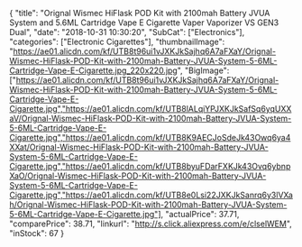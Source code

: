 {
	"title": "Orignal Wismec HiFlask POD Kit with 2100mah Battery JVUA System and 5.6ML Cartridge Vape E Cigarette Vaper Vaporizer  VS GEN3 Dual",
	"date": "2018-10-31 10:30:20",
	"SubCat": ["Electronics"],
	"categories": ["Electronic Cigarettes"],
	"thumbnailImage": "https://ae01.alicdn.com/kf/UTB8t96ui1vJXKJkSajhq6A7aFXaY/Orignal-Wismec-HiFlask-POD-Kit-with-2100mah-Battery-JVUA-System-5-6ML-Cartridge-Vape-E-Cigarette.jpg_220x220.jpg",
	"BigImage": ["https://ae01.alicdn.com/kf/UTB8t96ui1vJXKJkSajhq6A7aFXaY/Orignal-Wismec-HiFlask-POD-Kit-with-2100mah-Battery-JVUA-System-5-6ML-Cartridge-Vape-E-Cigarette.jpg","https://ae01.alicdn.com/kf/UTB8lALqiYPJXKJkSafSq6yqUXXaV/Orignal-Wismec-HiFlask-POD-Kit-with-2100mah-Battery-JVUA-System-5-6ML-Cartridge-Vape-E-Cigarette.jpg","https://ae01.alicdn.com/kf/UTB8K9AECJoSdeJk43Owq6ya4XXat/Orignal-Wismec-HiFlask-POD-Kit-with-2100mah-Battery-JVUA-System-5-6ML-Cartridge-Vape-E-Cigarette.jpg","https://ae01.alicdn.com/kf/UTB8byuFDarFXKJk43Ovq6ybnpXaO/Orignal-Wismec-HiFlask-POD-Kit-with-2100mah-Battery-JVUA-System-5-6ML-Cartridge-Vape-E-Cigarette.jpg","https://ae01.alicdn.com/kf/UTB8e0Lsi22JXKJkSanrq6y3lVXah/Orignal-Wismec-HiFlask-POD-Kit-with-2100mah-Battery-JVUA-System-5-6ML-Cartridge-Vape-E-Cigarette.jpg"],
	"actualPrice": 37.71,
	"comparePrice": 38.71,
	"linkurl": "http://s.click.aliexpress.com/e/clselWEM",
	"inStock": 67
}
